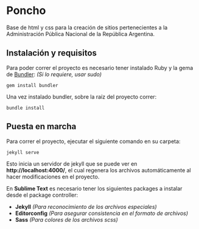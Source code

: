 # Poncho

Base de html y css para la creación de sitios pertenecientes a la Administración Pública Nacional de la República Argentina.

## Instalación y requisitos

Para poder correr el proyecto es necesario tener instalado Ruby y la gema de [Bundler](http://bundler.io/):
*(Si lo requiere, usar sudo)*

    gem install bundler

Una vez instalado bundler, sobre la raíz del proyecto correr:

    bundle install

## Puesta en marcha

Para correr el proyecto, ejecutar el siguiente comando en su carpeta:

    jekyll serve

Esto inicia un servidor de jekyll que se puede ver en **http://localhost:4000/**, el cual regenera los archivos automáticamente al hacer modificaciones en el proyecto.

En **Sublime Text** es necesario tener los siguientes packages a instalar desde el package controller:

- **Jekyll** *(Para reconocimiento de los archivos especiales)*
- **Editorconfig** *(Para asegurar consistencia en el formato de archivos)*
- **Sass** *(Para colores de los archivos scss)*


